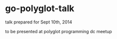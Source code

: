 go-polyglot-talk
================

talk prepared for Sept 10th, 2014

to be presented at polyglot programming dc meetup



